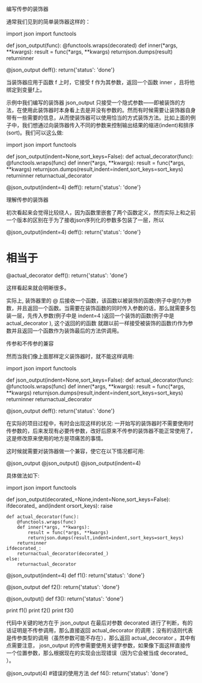 
编写传参的装饰器

通常我们见到的简单装饰器这样的：

import json
import functools
 
def json_output(func):
    @functools.wraps(decorated)
    def inner(*args, **kwargs):
        result = func(*args, **kwargs)
        returnjson.dumps(result)
    returninner
 
@json_output
deff():
    return{'status': 'done'}

当装饰器应用于函数 f 上时，它接受 f 作为其参数，返回一个函数 inner ，且将他绑定到变量f上。

示例中我们编写的装饰器 json_output 只接受一个隐式参数——即被装饰的方法，在使用此装饰器时本身看上去是并没有参数的。然而有时候需要让装饰器自身带有一些需要的信息，从而使装饰器可以使用恰当的方式装饰方法。比如上面的例子中，我们想通过向装饰器传入不同的参数来控制输出结果的缩进(indent)和排序(sort)。我们可以这么做:

import json
import functools
 
def json_output(indent=None,sort_keys=False):
    def actual_decorator(func):
        @functools.wraps(func)
        def inner(*args, **kwargs):
            result = func(*args, **kwargs)
            returnjson.dumps(result,indent=indent,sort_keys=sort_keys)
        returninner
    returnactual_decorator
 
@json_output(indent=4)
deff():
    return{'status': 'done'}

理解传参的装饰器

初次看起来会觉得比较绕人，因为函数里嵌套了两个函数定义，然而实际上和之前一个版本的区别在于为了接收json序列化的参数多包装了一层，所以

@json_output(indent=4)
deff():
    return{'status': 'done'}
 
# 相当于
@actual_decorator
deff():
    return{'status': 'done'}

这样看起来就会明晰很多。

实际上, 装饰器里的 @ 后接收一个函数，该函数以被装饰的函数(例子中是f)为参数，并且返回一个函数。当需要在装饰函数的同时传入参数的话，那么就需要多包装一层，先传入参数(例子中是 indent=4 )返回一个装饰的函数(例子中是 actual_decorator ), 这个返回的的函数 就跟以前一样接受被装饰的函数(f)作为参数并且返回一个函数作为装饰最后的方法供调用。

传参和不传参的兼容

然而当我们像上面那样定义装饰器时，就不能这样调用:

import json
import functools
 
def json_output(indent=None,sort_keys=False):
    def actual_decorator(func):
        @functools.wraps(func)
        def inner(*args, **kwargs):
            result = func(*args, **kwargs)
            returnjson.dumps(result,indent=indent,sort_keys=sort_keys)
        returninner
    returnactual_decorator
 
@json_output
deff():
    return{'status': 'done'}

在实际的项目过程中，有时会出现这样的状况: 一开始写的装饰器时不需要使用时传参数的，后来发现有必要传参数，改好后原来不传参的装饰器不能正常使用了，这是修改原来使用的地方是项痛苦的事情。

这时候就需要对装饰器做一个兼容，使它在以下情况都可用:

@json_output
@json_output()
@json_output(indent=4)

具体做法如下:

import json
import functools
 
def json_output(decorated_=None,indent=None,sort_keys=False):
    ifdecorated_ and(indent orsort_keys):
        raise
 
    def actual_decorator(func):
        @functools.wraps(func)
        def inner(*args, **kwargs):
            result = func(*args, **kwargs)
            returnjson.dumps(result,indent=indent,sort_keys=sort_keys)
        returninner
    ifdecorated_:
        returnactual_decorator(decorated_)
    else:
        returnactual_decorator
 
 
@json_output(indent=4)
def f1():
    return{'status': 'done'}
 
@json_output
def f2():
    return{'status': 'done'}
 
@json_output()
def f3():
    return{'status': 'done'}
 
print f1()
print f2()
print f3()

代码中关键的地方在于 json_output 在最后对参数 decorated 进行了判断，有的话证明是不传参调用，那么直接返回 actual_decorator 的调用；没有的话则代表是传参类型的调用（虽然参数可能不存在），那么返回 actual_decorator 。其中有点需要注意， josn_output 的传参需要使用关键字参数，如果像下面这样直接传一个位置参数，那么根据现在的实现会出现错误（因为它会被当成 decorated_ ）。

@json_output(4)  #错误的使用方法
def f4():
    return{'status': 'done'}
